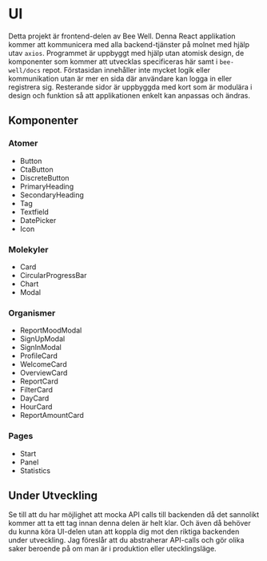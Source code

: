 # UI
Detta projekt är frontend-delen av Bee Well. Denna React applikation kommer att kommunicera med alla backend-tjänster på molnet med hjälp utav `axios`. Programmet är uppbyggt med hjälp utan atomisk design, de komponenter som kommer att utvecklas specificeras här samt i `bee-well/docs` repot. Förstasidan innehåller inte mycket logik eller kommunikation utan är mer en sida där användare kan logga in eller registrera sig. Resterande sidor är uppbyggda med kort som är modulära i design och funktion så att applikationen enkelt kan anpassas och ändras. 
## Komponenter
### Atomer
* Button
* CtaButton
* DiscreteButton
* PrimaryHeading
* SecondaryHeading
* Tag
* Textfield
* DatePicker
* Icon
### Molekyler
* Card
* CircularProgressBar
* Chart
* Modal
### Organismer
* ReportMoodModal
* SignUpModal
* SignInModal
* ProfileCard
* WelcomeCard
* OverviewCard
* ReportCard
* FilterCard
* DayCard
* HourCard
* ReportAmountCard
### Pages
* Start
* Panel
* Statistics

## Under Utveckling
Se till att du har möjlighet att mocka API calls till backenden då det sannolikt kommer att ta ett tag innan denna delen är helt klar. Och även då behöver du kunna köra UI-delen utan att koppla dig mot den riktiga backenden under utveckling. Jag föreslår att du abstraherar API-calls och gör olika saker beroende på om man är i produktion eller utecklingsläge.
